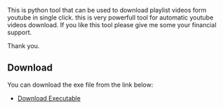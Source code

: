 This is python tool that can be used to download playlist videos form youtube in single click. 
this is very powerfull tool for automatic youtube videos download.
If you like this tool please give me some your financial support.

Thank you.
 ## Download

You can download the exe file from the link below:

- [Download Executable](https://github.com/AmolT1431/Youtube_PlayList_Downloader/raw/main/EXE/Youtube_Video_downloader.exe)

